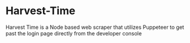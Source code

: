 # Harvest-Time
Harvest Time is a Node based web scraper that utilizes Puppeteer to get past the login page directly from the developer console
